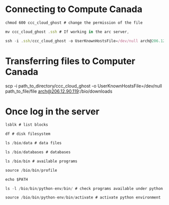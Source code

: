 # Connecting to Compute Canada

```markdown
chmod 600 ccc_cloud_ghost # change the permission of the file
```

```jsx
mv ccc_cloud_ghost .ssh # If working in the arc server, 
```

```jsx
ssh -i .ssh/ccc_cloud_ghost -o UserKnownHostsFile=/dev/null arch@206.12.90.119
```
# Transferring files to Computer Canada
scp -i path_to_directory/ccc_cloud_ghost -o UserKnownHostsFile=/dev/null path_to_file/file arch@206.12.90.119:/bio/downloads

# Once log in the server

```jsx
lsblk # list blocks
```

```jsx
df # disk filesystem
```

```jsx
ls /bio/data # data files
```

```jsx
ls /bio/databases # databases
```

```jsx
ls /bio/bin # available programs 
```

```jsx
source /bio/bin/profile
```

```jsx
echo $PATH
```

```jsx
ls -l /bio/bin/python-env/bin/ # check programs available under python
```

```jsx
source /bio/bin/python-env/bin/activate # activate python environment
```
